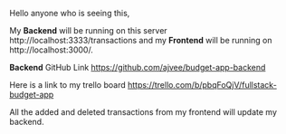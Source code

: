 Hello anyone who is seeing this, 

My <b>Backend</b> will be running on this server http://localhost:3333/transactions and my <b>Frontend</b> will be running on http://localhost:3000/.

<b>Backend</b> GitHub Link https://github.com/ajvee/budget-app-backend

Here is a link to my trello board https://trello.com/b/pbqFoQjV/fullstack-budget-app

All the added and deleted transactions from my frontend will update my backend. 